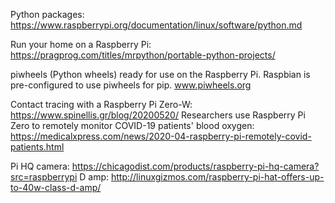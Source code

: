 Python packages: https://www.raspberrypi.org/documentation/linux/software/python.md

Run your home on a Raspberry Pi: https://pragprog.com/titles/mrpython/portable-python-projects/


piwheels (Python wheels) ready for use on the Raspberry Pi. Raspbian is pre-configured to use piwheels for pip. www.piwheels.org


Contact tracing with a Raspberry Pi Zero-W: https://www.spinellis.gr/blog/20200520/
Researchers use Raspberry Pi Zero to remotely monitor COVID-19 patients' blood oxygen: https://medicalxpress.com/news/2020-04-raspberry-pi-remotely-covid-patients.html


Pi HQ camera: https://chicagodist.com/products/raspberry-pi-hq-camera?src=raspberrypi
D amp: http://linuxgizmos.com/raspberry-pi-hat-offers-up-to-40w-class-d-amp/

